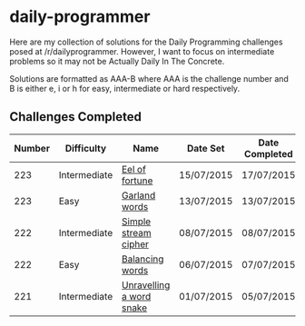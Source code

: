 # daily-programmer

Here are my collection of solutions for the Daily Programming challenges posed at /r/dailyprogrammer. However, I want to focus on intermediate problems so it may not be Actually Daily In The Concrete.

Solutions are formatted as AAA-B where AAA is the challenge number and B is either e, i or h for easy, intermediate or hard respectively.

## Challenges Completed

| Number | Difficulty | Name | Date Set | Date Completed |
|--------|--------------|-----------------------------------------------------------|------------|----------------|
| 223 | Intermediate | [Eel of fortune](https://www.reddit.com/3ddpms) | 15/07/2015 | 17/07/2015
| 223 | Easy | [Garland words](https://www.reddit.com/3d4fwj) | 13/07/2015 | 13/07/2015
| 222 | Intermediate | [Simple stream cipher](https://www.reddit.com/3chvxy) | 08/07/2015 | 08/07/2015
| 222 | Easy | [Balancing words](https://www.reddit.com/3c9a9h) | 06/07/2015 | 07/07/2015 |
| 221 | Intermediate | [Unravelling a word snake](https://www.reddit.com/3bqq7p) | 01/07/2015 | 05/07/2015 |
